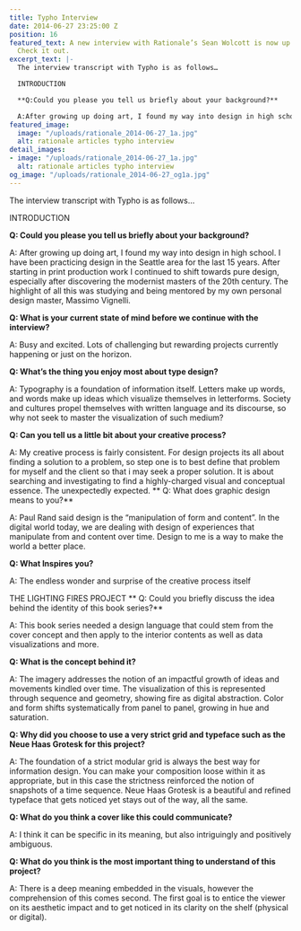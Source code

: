 ```yaml
---
title: Typho Interview
date: 2014-06-27 23:25:00 Z
position: 16
featured_text: A new interview with Rationale’s Sean Wolcott is now up from Typho!
  Check it out.
excerpt_text: |-
  The interview transcript with Typho is as follows…

  INTRODUCTION

  **Q:Could you please you tell us briefly about your background?**

  A:After growing up doing art, I found my way into design in high school. I have been practicing design in the Seattle area for the last 15 years. After starting in print production work I continued to shift towards pure design, especially after discovering the modernist masters of the 20th century. The highlight of all this was studying and being mentored by my own personal design master, Massimo Vignelli.
featured_image:
  image: "/uploads/rationale_2014-06-27_1a.jpg"
  alt: rationale articles typho interview
detail_images:
- image: "/uploads/rationale_2014-06-27_1a.jpg"
  alt: rationale articles typho interview
og_image: "/uploads/rationale_2014-06-27_og1a.jpg"
---
```


The interview transcript with Typho is as follows…

INTRODUCTION

**Q: Could you please you tell us briefly about your background?**

A: After growing up doing art, I found my way into design in high school. I have been practicing design in the Seattle area for the last 15 years. After starting in print production work I continued to shift towards pure design, especially after discovering the modernist masters of the 20th century. The highlight of all this was studying and being mentored by my own personal design master, Massimo Vignelli.

**Q: What is your current state of mind before we continue with the interview?**

A: Busy and excited. Lots of challenging but rewarding projects currently happening or just on the horizon.

**Q: What’s the thing you enjoy most about type design?**

A: Typography is a foundation of information itself. Letters make up words, and words make up ideas which visualize themselves in letterforms. Society and cultures propel themselves with written language and its discourse, so why not seek to master the visualization of such medium?

**Q: Can you tell us a little bit about your creative process?**

A: My creative process is fairly consistent. For design projects its all about finding a solution to a problem, so step one is to best define that problem for myself and the client so that i may seek a proper solution. It is about searching and investigating to find a highly-charged visual and conceptual essence. The unexpectedly expected.
**
Q: What does graphic design means to you?**

A: Paul Rand said design is the “manipulation of form and content”. In the digital world today, we are dealing with design of experiences that manipulate from and content over time. Design to me is a way to make the world a better place.

**Q: What Inspires you?**

A: The endless wonder and surprise of the creative process itself

THE LIGHTING FIRES PROJECT
**
Q: Could you briefly discuss the idea behind the identity of this book series?**

A: This book series needed a design language that could stem from the cover concept and then apply to the interior contents as well as data visualizations and more.

**Q: What is the concept behind it?**

A: The imagery addresses the notion of an impactful growth of ideas and movements kindled over time. The visualization of this is represented through sequence and geometry, showing fire as digital abstraction. Color and form shifts systematically from panel to panel, growing in hue and saturation.

**Q: Why did you choose to use a very strict grid and typeface such as the Neue Haas Grotesk for this project?**

A: The foundation of a strict modular grid is always the best way for information design. You can make your composition loose within it as appropriate, but in this case the strictness reinforced the notion of snapshots of a time sequence. Neue Haas Grotesk is a beautiful and refined typeface that gets noticed yet stays out of the way, all the same.

**Q: What do you think a cover like this could communicate?**

A: I think it can be specific in its meaning, but also intriguingly and positively ambiguous.

**Q: What do you think is the most important thing to understand of this project?**

A: There is a deep meaning embedded in the visuals, however the comprehension of this comes second. The first goal is to entice the viewer on its aesthetic impact and to get noticed in its clarity on the shelf (physical or digital).